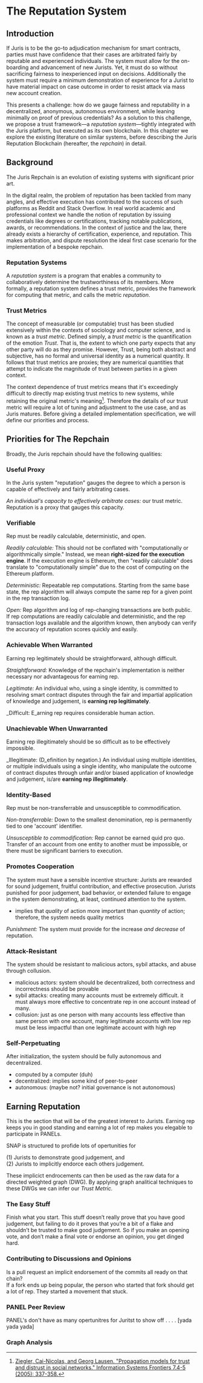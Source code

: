 # The Reputation System

## Introduction

If Juris is to be the go-to adjudication mechanism for smart contracts, parties must have confidence that their cases are arbitrated fairly by reputable and experienced individuals. The system must allow for the on-boarding and advancement of new Jurists. Yet, it must do so without sacrificing fairness to inexperienced input on decisions. Additionally the system must require a minimum demonstration of experience for a Jurist to have material impact on case outcome in order to resist attack via mass new account creation.

This presents a challenge: how do we gauge fairness and reputability in a decentralized, anonymous, autonomous environment, while leaning minimally on proof of previous credentials? As a solution to this challenge, we propose a trust framework—a _reputation system_—tightly integrated with the Juris platform, but executed as its own blockchain. In this chapter we explore the existing literature on similar systems, before describing the Juris Reputation Blockchain \(hereafter, the _repchain_\) in detail.

## Background

The Juris Repchain is an evolution of existing systems with significant prior art.

In the digital realm, the problem of reputation has been tackled from many angles, and effective execution has contributed to the success of such platforms as Reddit and Stack Overflow. In real world academic and professional context we handle the notion of reputation by issuing credentials like degrees or certifications, tracking notable publications, awards, or recommendations. In the context of justice and the law, there already exists a hierarchy of certification, experience, and reputation. This makes arbitration, and dispute resolution the ideal first case scenario for the implementation of a bespoke repchain.

### Reputation Systems

A _reputation system_ is a program that enables a community to collaboratively determine the trustworthiness of its members. More formally, a reputation system defines a trust metric, provides the framework for computing that metric, and calls the metric _reputation_.

### Trust Metrics

The concept of measurable \(or computable\) trust has been studied extensively within the contexts of sociology and computer science, and is known as a _trust metric_. Defined simply, a _trust metric_ is the quantification of the emotion _Trust_. That is, the extent to which one party expects that any other party will do as they promise. However, Trust, being both abstract and subjective, has no formal and universal identity as a numerical quantity. It follows that trust metrics are proxies; they are numerical quantities that attempt to indicate the magnitude of trust between parties in a given context.

The context dependence of trust metrics means that it's exceedingly difficult to directly map existing trust metrics to new systems, while retaining the original metric's meaning[^1]. Therefore the details of our trust metric will require a lot of tuning and adjustment to the use case, and as Juris matures. Before giving a detailed implementation specification, we will define our priorities and process.

## Priorities for The Repchain

Broadly, the Juris repchain should have the following qualities:

### Useful Proxy

In the Juris system "reputation" gauges the degree to which a person is capable of effectively and fairly arbitrating cases.

_An individual's capacity to effectively arbitrate cases:_ our trust metric. Reputation is a proxy that gauges this capacity.

### Verifiable

Rep must be readily calculable, deterministic, and open.

_Readily calculable:_ This should not be conflated with "computationally or algorithmically simple." Instead, we mean **right-sized for the execution engine**. If the execution engine is Ethereum, then "readily calculable" does translate to "computationally simple" due to the cost of computing on the Ethereum platform.

_Deterministic:_ Repeatable rep computations. Starting from the same base state, the rep algorithm will always compute the same rep for a given point in the rep transaction log.

_Open:_ Rep algorithm and log of rep-changing transactions are both public. If rep computations are readily calculable and deterministic, and the rep transaction logs available and the algorithm known, then anybody can verify the accuracy of reputation scores quickly and easily.

### Achievable When Warranted

Earning rep legitimately should be straightforward, although difficult.

_Straightforward:_ Knowledge of the repchain's implementation is neither necessary nor advantageous for earning rep.

_Legitimate:_ An individual who, using a single identity, is committed to resolving smart contract disputes through the fair and impartial application of knowledge and judgement, is **earning rep legitimately**.

\_Difficult: E\_arning rep requires considerable human action.

### Unachievable When Unwarranted

Earning rep illegitimately should be so difficult as to be effectively impossible.

\_Illegitimate: \(D\_efinition by negation.\) An individual using multiple identities, or multiple individuals using a single identity, who manipulate the outcome of contract disputes through unfair and/or biased application of knowledge and judgement, is/are **earning rep illegitimately**.

### Identity-Based

Rep must be non-transferrable and unsusceptible to commodification.

_Non-transferrable:_ Down to the smallest denomination, rep is permanently tied to one 'account' identifier.

_Unsusceptible to commodification:_ Rep cannot be earned quid pro quo. Transfer of an account from one entity to another must be impossible, or there must be significant barriers to execution.

### Promotes Cooperation

The system must have a sensible incentive structure: Jurists are rewarded for sound judgement, fruitful contribution, and effective prosecution. Jurists punished for poor judgement, bad behavior, or extended failure to engage in the system demonstrating, at least, continued attention to the system.

* implies that _quality_ of action more important than _quantity_ of action; therefore, the system needs quality metrics

_Punishment:_ The system must provide for the increase _and decrease_ of reputation.

### Attack-Resistant

The system should be resistant to malicious actors, sybil attacks, and abuse through collusion.

* malicious actors: system should be decentralized, both correctness and incorrectness should be provable
* sybil attacks: creating many accounts must be extremely difficult. it must always more effective to concentrate rep in one account instead of many.
* collusion: just as one person with many accounts less effective than same person with one account, many legitimate accounts with low rep must be less impactful than one legitimate account with high rep

### Self-Perpetuating

After initialization, the system should be fully autonomous and decentralized.

* computed by a computer \(duh\)
* decentralized: implies some kind of peer-to-peer
* autonomous: \(maybe not? initial governance is not autonomous\)

## Earning Reputation

This is the section that will be of the greatest interest to Jurists. Earning rep keeps you in good standing and earning a lot of rep makes you elegable to participate in PANELs.

SNAP is structured to profide lots of opertunities for

\(1\) Jurists to demonstrate good judgement, and  
\(2\) Jurists to implicitly endorce each others judgement.

These implicict endrocements can then be used as the raw data for a directed weighted graph \(DWG\). By applying graph analitical techniques to these DWGs we can infer our _Trust Metric._

### The Easy Stuff

Finish what you start. This stuff doesn’t really prove that you have good judgement, but failing to do it proves that you’re a bit of a flake and shouldn’t be trusted to make good judgement. So if you make an opening vote, and don’t make a final vote or endorse an opinion, you get dinged hard.

### Contributing to Discussions and Opinions

Is a pull request an implicit endorsement of the commits all ready on that chain?  
If a fork ends up being popular, the person who started that fork should get a lot of rep. They started a movement that stuck.

### PANEL Peer Review

PANEL's don't have as many opertunitres for Juritst to show off . . . . \[yada yada yada\]

### Graph Analysis

[^1]:  [Ziegler, Cai-Nicolas, and Georg Lausen. "Propagation models for trust and distrust in social networks." Information Systems Frontiers 7.4-5 \(2005\): 337-358.](https://link.springer.com/article/10.1007/s10796-005-4807-3)

